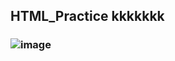 ## HTML_Practice kkkkkkk
### ![image](https://github.com/user-attachments/assets/4667781f-d140-46bc-8d1b-63db36272670)

 
